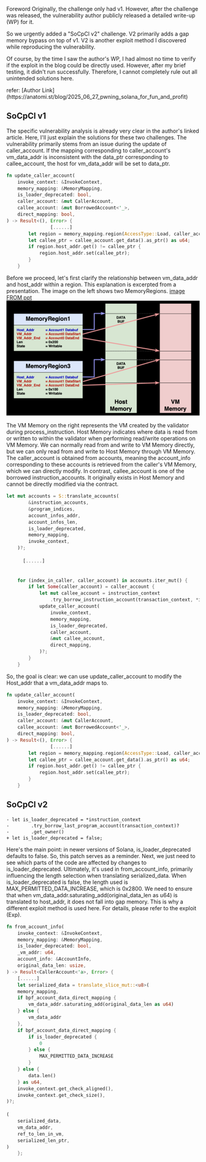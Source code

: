 Foreword
Originally, the challenge only had v1. However, after the challenge was released, the vulnerability author publicly released a detailed write-up (WP) for it. 
<p> So we urgently added a "SoCpCl v2" challenge. V2 primarily adds a gap memory bypass on top of v1. V2 is another exploit method I discovered while reproducing the vulnerability. 
<p> Of course, by the time I saw the author's WP, I had almost no time to verify if the exploit in the blog could be directly used. However, after my brief testing, it didn't run successfully. Therefore, I cannot completely rule out all unintended solutions here.
<p> refer: [Author Link](https://anatomi.st/blog/2025_06_27_pwning_solana_for_fun_and_profit)

## SoCpCl v1
The specific vulnerability analysis is already very clear in the author's linked article. 
Here, I'll just explain the solutions for these two challenges.
The vulnerability primarily stems from an issue during the update of caller_account. If the mapping corresponding to caller_account's vm_data_addr is inconsistent with the data_ptr corresponding to callee_account, the host for vm_data_addr will be set to data_ptr.
```rust
fn update_caller_account(
    invoke_context: &InvokeContext,
    memory_mapping: &MemoryMapping,
    is_loader_deprecated: bool,
    caller_account: &mut CallerAccount,
    callee_account: &mut BorrowedAccount<'_>,
    direct_mapping: bool,
) -> Result<(), Error> {
				[......]
        let region = memory_mapping.region(AccessType::Load, caller_account.vm_data_addr)?;
        let callee_ptr = callee_account.get_data().as_ptr() as u64;
        if region.host_addr.get() != callee_ptr {
            region.host_addr.set(callee_ptr);
        }
    }
```
Before we proceed, let's first clarify the relationship between vm_data_addr and host_addr within a region. This explanation is excerpted from a presentation.
The image on the left shows two MemoryRegions. [image FROM ppt](https://www.hexacon.fr/slides/Ginoah-pwning_blockchain_for_fun_and_profit.pdf)
![](/img/image.png)




The VM Memory on the right represents the VM created by the validator during process_instruction. Host Memory indicates where data is read from or written to within the validator when performing read/write operations on VM Memory. We can normally read from and write to VM Memory directly, but we can only read from and write to Host Memory through VM Memory.
The caller_account is obtained from accounts, meaning the account_info corresponding to these accounts is retrieved from the caller's VM Memory, which we can directly modify. In contrast, callee_account is one of the borrowed instruction_accounts. It originally exists in Host Memory and cannot be directly modified via the contract.
```rust
let mut accounts = S::translate_accounts(
        &instruction_accounts,
        &program_indices,
        account_infos_addr,
        account_infos_len,
        is_loader_deprecated,
        memory_mapping,
        invoke_context,
    )?;

	  [......]
   
   
    for (index_in_caller, caller_account) in accounts.iter_mut() {
        if let Some(caller_account) = caller_account {
            let mut callee_account = instruction_context
                .try_borrow_instruction_account(transaction_context, *index_in_caller)?;
            update_caller_account(
                invoke_context,
                memory_mapping,
                is_loader_deprecated,
                caller_account,
                &mut callee_account,
                direct_mapping,
            )?;
        }
    }
```
So, the goal is clear: we can use update_caller_account to modify the Host_addr that a vm_data_addr maps to.
```rust
fn update_caller_account(
    invoke_context: &InvokeContext,
    memory_mapping: &MemoryMapping,
    is_loader_deprecated: bool,
    caller_account: &mut CallerAccount,
    callee_account: &mut BorrowedAccount<'_>,
    direct_mapping: bool,
) -> Result<(), Error> {
				[......]
        let region = memory_mapping.region(AccessType::Load, caller_account.vm_data_addr)?;
        let callee_ptr = callee_account.get_data().as_ptr() as u64;
        if region.host_addr.get() != callee_ptr {
            region.host_addr.set(callee_ptr);
        }
    }
```
## SoCpCl v2
```
- let is_loader_deprecated = *instruction_context
-        .try_borrow_last_program_account(transaction_context)?
-        .get_owner()
+ let is_loader_deprecated = false;
```
Here's the main point: in newer versions of Solana, is_loader_deprecated defaults to false. So, this patch serves as a reminder.
Next, we just need to see which parts of the code are affected by changes to is_loader_deprecated.
Ultimately, it's used in from_account_info, primarily influencing the length selection when translating serialized_data. When is_loader_deprecated is false, the length used is MAX_PERMITTED_DATA_INCREASE, which is 0x2800. We need to ensure that when vm_data_addr.saturating_add(original_data_len as u64) is translated to host_addr, it does not fall into gap memory. This is why a different exploit method is used here. For details, please refer to the exploit (Exp).
```rust
fn from_account_info(
    invoke_context: &InvokeContext,
    memory_mapping: &MemoryMapping,
    is_loader_deprecated: bool,
    _vm_addr: u64,
    account_info: &AccountInfo,
    original_data_len: usize,
) -> Result<CallerAccount<'a>, Error> {
    [......]
    let serialized_data = translate_slice_mut::<u8>(
    memory_mapping,
    if bpf_account_data_direct_mapping {
        vm_data_addr.saturating_add(original_data_len as u64)
    } else {
        vm_data_addr
    },
    if bpf_account_data_direct_mapping {
        if is_loader_deprecated {
            0
        } else {
            MAX_PERMITTED_DATA_INCREASE
        }
    } else {
        data.len()
    } as u64,
    invoke_context.get_check_aligned(),
    invoke_context.get_check_size(),
)?;

(
    serialized_data,
    vm_data_addr,
    ref_to_len_in_vm,
    serialized_len_ptr,
)
    };
```
